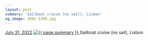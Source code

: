 ```yaml
---
layout: post
summary: 'Sailboat cruise (no sail), Lisbon'
og_image: 1661-1280.jpg
---
```


<p>
  <time>
    <a href="/1661">July 31, 2022</a>
  </time>
  <a href="/1661">
    <img src="{{ site.assets_url }}/1661-640.jpg" srcset="{{ site.assets_url }}/1661-320.jpg 320w, {{ site.assets_url }}/1661-640.jpg 640w, {{ site.assets_url }}/1661-960.jpg 960w, {{ site.assets_url }}/1661-1280.jpg 1280w" sizes="(min-width: 700px) 50vw, calc(100vw - 2rem)" alt="{{ page.summary }}" />
  </a>
  <span>Sailboat cruise (no sail), Lisbon</span>
</p>
